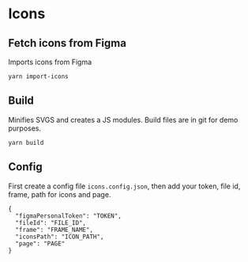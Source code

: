# Icons

## Fetch icons from Figma

Imports icons from Figma

```
yarn import-icons
```

## Build

Minifies SVGS and creates a JS modules. Build files are in git for demo purposes.

```
yarn build
```

## Config

First create a config file `icons.config.json`, then add your token, file id, frame, path for icons and page.

```
{
  "figmaPersonalToken": "TOKEN",
  "fileId": "FILE_ID",
  "frame": "FRAME_NAME",
  "iconsPath": "ICON_PATH",
  "page": "PAGE"
}

```
